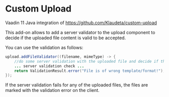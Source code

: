 # Custom Upload

Vaadin 11 Java integration of https://github.com/Klaudeta/custom-upload

This add-on allows to add a server validator to the upload component to decide if the uploaded file content is valid to be accepted.

You can use the validation as follows:

```Java
upload.addFileValidator((filename, mimeType) -> {
	//do some server validation with the uploaded file and decide if the file is valid or not
	... server validation check ...
	return ValidationResult.error("File is of wrong template/format!");
});

```

If the server validation fails for any of the uploaded files, the files are marked with the validation error on the client.


